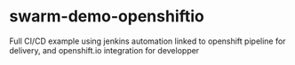 # swarm-demo-openshiftio
Full CI/CD example using jenkins automation linked to openshift pipeline for delivery, and openshift.io integration for developper
